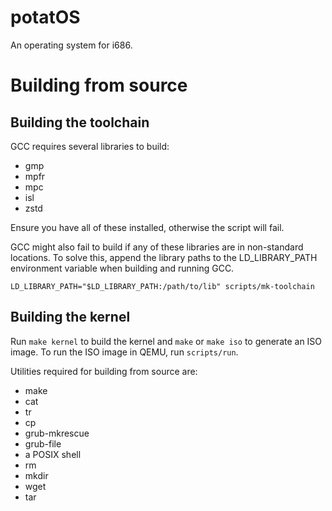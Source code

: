 # potatOS

An operating system for i686.

# Building from source

## Building the toolchain

GCC requires several libraries to build:

* gmp
* mpfr
* mpc
* isl
* zstd

Ensure you have all of these installed, otherwise the script will fail.  

GCC might also fail to build if any of these libraries are in non-standard locations.
To solve this, append the library paths to the LD_LIBRARY_PATH environment variable when building and running GCC.

`LD_LIBRARY_PATH="$LD_LIBRARY_PATH:/path/to/lib" scripts/mk-toolchain`

## Building the kernel

Run `make kernel` to build the kernel and `make` or `make iso` to generate an ISO image.
To run the ISO image in QEMU, run `scripts/run`.  

Utilities required for building from source are:

* make
* cat
* tr
* cp
* grub-mkrescue
* grub-file
* a POSIX shell
* rm
* mkdir
* wget
* tar
